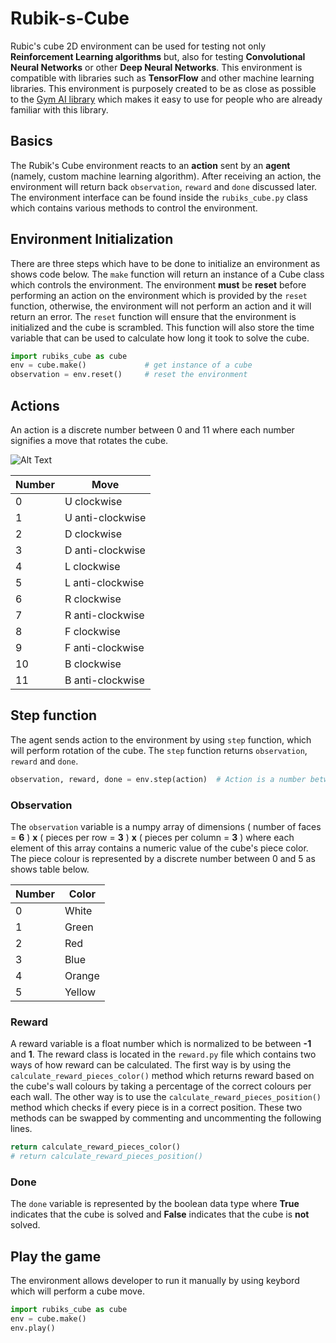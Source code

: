 # Rubik-s-Cube
Rubic's cube 2D environment can be used for testing not only **Reinforcement Learning algorithms** but, also for testing **Convolutional Neural Networks** or other **Deep Neural Networks**. This environment is compatible with libraries such as **TensorFlow** and other machine learning libraries. This environment is purposely created to be as close as possible to the [Gym AI library](https://gym.openai.com/) which makes it easy to use for people who are already familiar with this library.

## Basics
The Rubik's Cube environment reacts to an **action** sent by an **agent** (namely, custom machine learning algorithm). After receiving an action, the environment will return back ``observation``, ``reward`` and ``done`` discussed later. The environment interface can be found inside the ``rubiks_cube.py`` class which contains various methods to control the environment.

## Environment Initialization
There are three steps which have to be done to initialize an environment as shows code below. The ``make`` function will return an instance of a Cube class which controls the environment. The environment **must** be **reset** before performing an action on the environment which is provided by the ``reset`` function, otherwise, the environment will not perform an action and it will return an error. The ``reset`` function will ensure that the environment is initialized and the cube is scrambled. This function will also store the time variable that can be used to calculate how long it took to solve the cube. 
```python
import rubiks_cube as cube
env = cube.make()             # get instance of a cube
observation = env.reset()     # reset the environment
```

## Actions
An action is a discrete number between 0 and 11 where each number signifies a move that rotates the cube.

![Alt Text](https://cpb-us-e1.wpmucdn.com/sites.psu.edu/dist/f/25207/files/2015/04/Screen-Shot-2015-04-15-at-9.41.17-PM.png)

Number | Move
------ | ----
0 | U clockwise
1 | U anti-clockwise
2 | D clockwise
3 | D anti-clockwise
4 | L clockwise
5 | L anti-clockwise
6 | R clockwise
7 | R anti-clockwise
8 | F clockwise
9 | F anti-clockwise
10 | B clockwise
11 | B anti-clockwise

## Step function
The agent sends action to the environment by using ``step`` function, which will perform rotation of the cube. The ``step`` function returns `observation`, `reward` and `done`.
```python
observation, reward, done = env.step(action)  # Action is a number between 0 and 11
```

### Observation
The ``observation`` variable is a numpy array of dimensions ( number of faces = **6** ) **x** ( pieces per row = **3** ) **x** ( pieces per column = **3** ) where each element of this array contains a numeric value of the cube's piece color. The piece colour is represented by a discrete number between 0 and 5 as shows table below.

Number | Color
------ | ----
0 | White
1 | Green
2 | Red
3 | Blue
4 | Orange
5 | Yellow

### Reward
A reward variable is a float number which is normalized to be between **-1** and **1**. The reward class is located in the ``reward.py`` file which contains two ways of how reward can be calculated. The first way is by using the ``calculate_reward_pieces_color()`` method which returns reward based on the cube's wall colours by taking a percentage of the correct colours per each wall. The other way is to use the ``calculate_reward_pieces_position()`` method which checks if every piece is in a correct position. These two methods can be swapped by commenting and uncommenting the following lines.
```python
return calculate_reward_pieces_color()
# return calculate_reward_pieces_position()
```

### Done
The ``done`` variable is represented by the boolean data type where **True** indicates that the cube is solved and **False** indicates that the cube is **not** solved.  

## Play the game
The environment allows developer to run it manually by using keybord which will perform a cube move.
```python
import rubiks_cube as cube
env = cube.make()
env.play()
```
